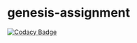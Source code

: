 # genesis-assignment

[![Codacy Badge](https://api.codacy.com/project/badge/Grade/1ee2d865466543b1ac6ce3a3ff3ebbc5)](https://app.codacy.com/manual/stepin104758/genesis-assignment?utm_source=github.com&utm_medium=referral&utm_content=stepin104758/genesis-assignment&utm_campaign=Badge_Grade_Dashboard)